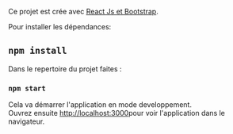 Ce projet est crée avec [React Js et Bootstrap](https://github.com/luidgi94/React-js-Bootstrap-Context-Todolist-).

Pour installer les dépendances:
## `npm install`

Dans le repertoire du projet faites :

### `npm start`

Cela va démarrer l'application en mode developpement.<br />
Ouvrez ensuite [http://localhost:3000](http://localhost:3000)pour voir l'application dans le navigateur.


